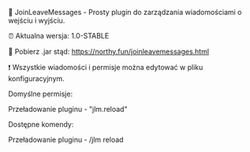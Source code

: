 🚪 JoinLeaveMessages - Prosty plugin do zarządzania wiadomościami o wejściu i wyjściu.

⏰ Aktualna wersja: 1.0-STABLE

💾 Pobierz .jar stąd: https://northy.fun/joinleavemessages.html

❗ Wszystkie wiadomości i permisje można edytować w pliku konfiguracyjnym.

Domyślne permisje:
 
Przeładowanie pluginu - "jlm.reload"


Dostępne komendy:

Przeładowanie pluginu - /jlm reload
